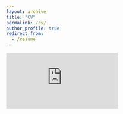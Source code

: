 ```yaml
---
layout: archive
title: "CV"
permalink: /cv/
author_profile: true
redirect_from:
  - /resume
---
```


<embed src="https://xiaowei-chen.github.io/assets/download/sample.pdf" type="application/pdf" />
